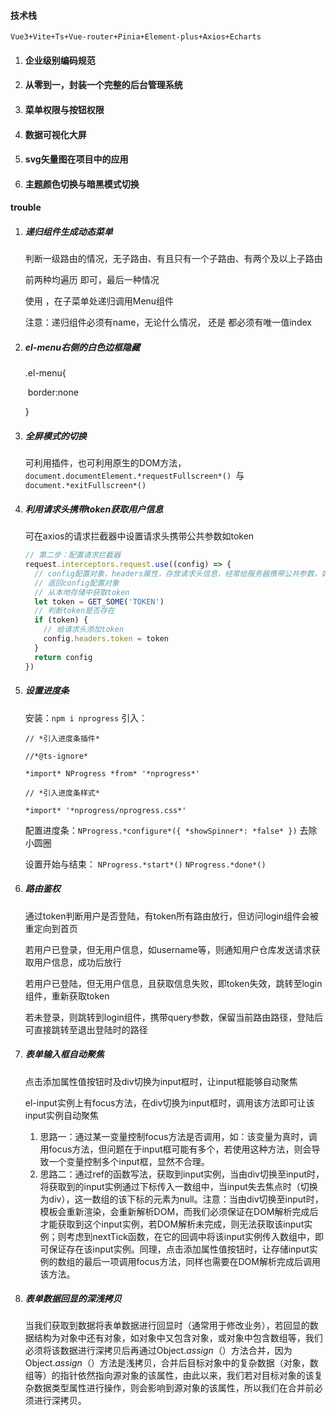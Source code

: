 #### 技术栈

`Vue3+Vite+Ts+Vue-router+Pinia+Element-plus+Axios+Echarts`

1. #### 企业级别编码规范

2. #### 从零到一，封装一个完整的后台管理系统

3. #### 菜单权限与按钮权限

4. #### 数据可视化大屏

5. #### svg矢量图在项目中的应用

6. #### 主题颜色切换与暗黑模式切换

#### trouble

1. ##### 递归组件生成动态菜单

    判断一级路由的情况，无子路由、有且只有一个子路由、有两个及以上子路由

    前两种均遍历 <el-menu-item> 即可，最后一种情况

    使用 <el-sub-menu> ，在子菜单处递归调用Menu组件

    注意：递归组件必须有name，无论什么情况，<el-menu-item> 还是 <el-sub-menu> 都必须有唯一值index

2. ##### el-menu右侧的白色边框隐藏

    .el-menu{

    ​		border:none

    }

3. ##### 全屏模式的切换

    可利用插件，也可利用原生的DOM方法，`document.documentElement.*requestFullscreen*() `与 `document.*exitFullscreen*()`

4. ##### 利用请求头携带token获取用户信息

    可在axios的请求拦截器中设置请求头携带公共参数如token

    ```js
    // 第二步：配置请求拦截器
    request.interceptors.request.use((config) => {
      // config配置对象，headers属性，存放请求头信息，经常给服务器携带公共参数，如token
      // 返回config配置对象
      // 从本地存储中获取token
      let token = GET_SOME('TOKEN')
      // 判断token是否存在
      if (token) {
        // 给请求头添加token
        config.headers.token = token
      }
      return config
    })
    ```

5. ##### 设置进度条

    安装：`npm i nprogress`	引入：

    ```
    // *引入进度条插件*
    
    //*@ts-ignore*
    
    *import* NProgress *from* '*nprogress*'
    
    // *引入进度条样式*
    
    *import* '*nprogress/nprogress.css*'
    ```

    配置进度条：`NProgress.*configure*({ *showSpinner*: *false* })`	去除小圆圈

    设置开始与结束： `NProgress.*start*()`	 `NProgress.*done*()`

6. ##### 路由鉴权

    通过token判断用户是否登陆，有token所有路由放行，但访问login组件会被重定向到首页

    ​	若用户已登录，但无用户信息，如username等，则通知用户仓库发送请求获取用户信息，成功后放行

    ​	若用户已登陆，但无用户信息，且获取信息失败，即token失效，跳转至login组件，重新获取token

    若未登录，则跳转到login组件，携带query参数，保留当前路由路径，登陆后可直接跳转至退出登陆时的路径

7. ##### 表单输入框自动聚焦

    点击添加属性值按钮时及div切换为input框时，让input框能够自动聚焦

    el-input实例上有focus方法，在div切换为input框时，调用该方法即可让该input实例自动聚焦

    1. 思路一：通过某一变量控制focus方法是否调用，如：该变量为真时，调用focus方法，但问题在于input框可能有多个，若使用这种方法，则会导致一个变量控制多个input框，显然不合理。
    2. 思路二：通过ref的函数写法，获取到input实例，当由div切换至input时，将获取到的input实例通过下标传入一数组中，当input失去焦点时（切换为div），这一数组的该下标的元素为null。注意：当由div切换至input时，模板会重新渲染，会重新解析DOM，而我们必须保证在DOM解析完成后才能获取到这个input实例，若DOM解析未完成，则无法获取该input实例；则考虑到nextTick函数，在它的回调中将该input实例传入数组中，即可保证存在该input实例。同理，点击添加属性值按钮时，让存储input实例的数组的最后一项调用focus方法，同样也需要在DOM解析完成后调用该方法。
    
8. ##### 表单数据回显的深浅拷贝

    当我们获取到数据将表单数据进行回显时（通常用于修改业务），若回显的数据结构为对象中还有对象，如对象中又包含对象，或对象中包含数组等，我们必须将该数据进行深拷贝后再通过Object.*assign*（）方法合并，因为Object.*assign*（）方法是浅拷贝，合并后目标对象中的复杂数据（对象，数组等）的指针依然指向源对象的该属性，由此以来，我们若对目标对象的该复杂数据类型属性进行操作，则会影响到源对象的该属性，所以我们在合并前必须进行深拷贝。
